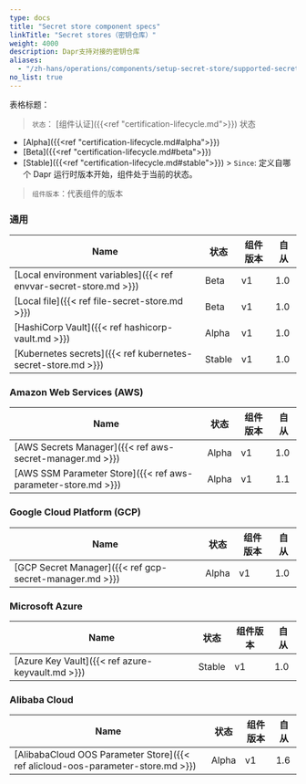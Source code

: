 ```yaml
---
type: docs
title: "Secret store component specs"
linkTitle: "Secret stores（密钥仓库）"
weight: 4000
description: Dapr支持对接的密钥仓库
aliases:
  - "/zh-hans/operations/components/setup-secret-store/supported-secret-stores/"
no_list: true
---
```


表格标题：

> `状态`： [组件认证]({{<ref "certification-lifecycle.md">}}) 状态
  - [Alpha]({{<ref "certification-lifecycle.md#alpha">}})
  - [Beta]({{<ref "certification-lifecycle.md#beta">}})
  - [Stable]({{<ref "certification-lifecycle.md#stable">}}) > `Since`: 定义自哪个 Dapr 运行时版本开始，组件处于当前的状态。

> `组件版本`：代表组件的版本

### 通用

| Name                                                              | 状态     | 组件版本 | 自从  |
| ----------------------------------------------------------------- | ------ | ---- | --- |
| [Local environment variables]({{< ref envvar-secret-store.md >}}) | Beta   | v1   | 1.0 |
| [Local file]({{< ref file-secret-store.md >}})                    | Beta   | v1   | 1.0 |
| [HashiCorp Vault]({{< ref hashicorp-vault.md >}})                 | Alpha  | v1   | 1.0 |
| [Kubernetes secrets]({{< ref kubernetes-secret-store.md >}})      | Stable | v1   | 1.0 |

### Amazon Web Services (AWS)

| Name                                                          | 状态    | 组件版本 | 自从  |
| ------------------------------------------------------------- | ----- | ---- | --- |
| [AWS Secrets Manager]({{< ref aws-secret-manager.md >}})      | Alpha | v1   | 1.0 |
| [AWS SSM Parameter Store]({{< ref aws-parameter-store.md >}}) | Alpha | v1   | 1.1 |

### Google Cloud Platform (GCP)

| Name                                                    | 状态    | 组件版本 | 自从  |
| ------------------------------------------------------- | ----- | ---- | --- |
| [GCP Secret Manager]({{< ref gcp-secret-manager.md >}}) | Alpha | v1   | 1.0 |

### Microsoft Azure

| Name                                             | 状态     | 组件版本 | 自从  |
| ------------------------------------------------ | ------ | ---- | --- |
| [Azure Key Vault]({{< ref azure-keyvault.md >}}) | Stable | v1   | 1.0 |

### Alibaba Cloud

| Name                                                                            | 状态    | 组件版本 | 自从  |
| ------------------------------------------------------------------------------- | ----- | ---- | --- |
| [AlibabaCloud OOS Parameter Store]({{< ref alicloud-oos-parameter-store.md >}}) | Alpha | v1   | 1.6 |
